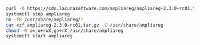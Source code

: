﻿```sh
curl -O https://cdn.lacunasoftware.com/ampliareg/ampliareg-2.3.0-rc01.tar.gz
systemctl stop ampliareg
rm -fR /usr/share/ampliareg/*
tar xzf ampliareg-2.3.0-rc01.tar.gz -C /usr/share/ampliareg
chmod -R a=,u+rwX,go+rX /usr/share/ampliareg
systemctl start ampliareg
```
